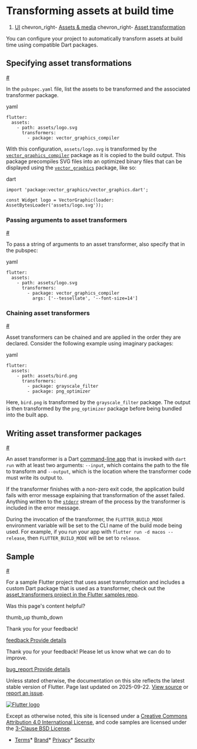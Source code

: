 Transforming assets at build time
=================================

1. [UI](/ui) chevron\_right- [Assets & media](/ui/assets) chevron\_right- [Asset transformation](/ui/assets/asset-transformation)

You can configure your project to automatically transform assets at build time using compatible Dart packages.

Specifying asset transformations
--------------------------------

[#](#specifying-asset-transformations)

In the `pubspec.yaml` file, list the assets to be transformed and the associated transformer package.

yaml

```
flutter:
  assets:
    - path: assets/logo.svg
      transformers:
        - package: vector_graphics_compiler
```

With this configuration, `assets/logo.svg` is transformed by the [`vector_graphics_compiler`](https://pub.dev/packages/vector_graphics_compiler) package as it is copied to the build output. This package precompiles SVG files into an optimized binary files that can be displayed using the [`vector_graphics`](https://pub.dev/packages/vector_graphics) package, like so:

dart

```
import 'package:vector_graphics/vector_graphics.dart';

const Widget logo = VectorGraphic(loader: AssetBytesLoader('assets/logo.svg'));
```

### Passing arguments to asset transformers

[#](#passing-arguments-to-asset-transformers)

To pass a string of arguments to an asset transformer, also specify that in the pubspec:

yaml

```
flutter:
  assets:
    - path: assets/logo.svg
      transformers:
        - package: vector_graphics_compiler
          args: ['--tessellate', '--font-size=14']
```

### Chaining asset transformers

[#](#chaining-asset-transformers)

Asset transformers can be chained and are applied in the order they are declared. Consider the following example using imaginary packages:

yaml

```
flutter:
  assets:
    - path: assets/bird.png
      transformers:
        - package: grayscale_filter
        - package: png_optimizer
```

Here, `bird.png` is transformed by the `grayscale_filter` package. The output is then transformed by the `png_optimizer` package before being bundled into the built app.

Writing asset transformer packages
----------------------------------

[#](#writing-asset-transformer-packages)

An asset transformer is a Dart [command-line app](https://dart.dev/tutorials/server/cmdline) that is invoked with `dart run` with at least two arguments: `--input`, which contains the path to the file to transform and `--output`, which is the location where the transformer code must write its output to.

If the transformer finishes with a non-zero exit code, the application build fails with error message explaining that transformation of the asset failed. Anything written to the [`stderr`](https://api.flutter.dev/flutter/dart-io/Process/stderr.html) stream of the process by the transformer is included in the error message.

During the invocation of the transformer, the `FLUTTER_BUILD_MODE` environment variable will be set to the CLI name of the build mode being used. For example, if you run your app with `flutter run -d macos --release`, then `FLUTTER_BUILD_MODE` will be set to `release`.

Sample
------

[#](#sample)

For a sample Flutter project that uses asset transformation and includes a custom Dart package that is used as a transformer, check out the [asset\_transformers project in the Flutter samples repo](https://github.com/flutter/samples/tree/main/asset_transformation).

Was this page's content helpful?

thumb\_up thumb\_down

Thank you for your feedback!

 [feedback Provide details](https://github.com/flutter/website/issues/new?template=1_page_issue.yml&&page-url=https://docs.flutter.dev/ui/assets/asset-transformation/&page-source=https://github.com/flutter/website/tree/main/src/content/ui/assets/asset-transformation.md)

Thank you for your feedback! Please let us know what we can do to improve.

 [bug\_report Provide details](https://github.com/flutter/website/issues/new?template=1_page_issue.yml&&page-url=https://docs.flutter.dev/ui/assets/asset-transformation/&page-source=https://github.com/flutter/website/tree/main/src/content/ui/assets/asset-transformation.md)

Unless stated otherwise, the documentation on this site reflects the latest stable version of Flutter. Page last updated on 2025-09-22. [View source](https://github.com/flutter/website/tree/main/src/content/ui/assets/asset-transformation.md) or [report an issue](https://github.com/flutter/website/issues/new?template=1_page_issue.yml&&page-url=https://docs.flutter.dev/ui/assets/asset-transformation/&page-source=https://github.com/flutter/website/tree/main/src/content/ui/assets/asset-transformation.md "Report an issue with this page").

[![Flutter logo](/assets/images/branding/flutter/logo+text/horizontal/white.svg)](https://flutter.dev)

Except as otherwise noted, this site is licensed under a [Creative Commons Attribution 4.0 International License](https://creativecommons.org/licenses/by/4.0/), and code samples are licensed under the [3-Clause BSD License](https://opensource.org/licenses/BSD-3-Clause).

* [Terms](/tos "Terms of use")* [Brand](/brand "Brand usage guidelines")* [Privacy](https://policies.google.com/privacy "Privacy policy")* [Security](/security "Security philosophy and practices")

   